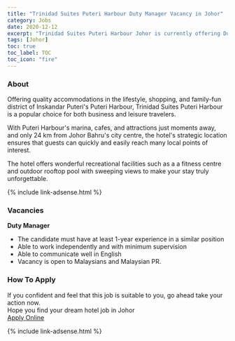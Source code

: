 ```yaml
---
title: "Trinidad Suites Puteri Harbour Duty Manager Vacancy in Johor" 
category: Jobs 
date: 2020-12-12
excerpt: "Trinidad Suites Puteri Harbour Johor is currently offering Duty Manager position" 
tags: [Johor] 
toc: true 
toc_label: TOC 
toc_icon: "fire" 
--- 
```


### About
Offering quality accommodations in the lifestyle, shopping, and family-fun district of Inskandar Puteri's Puteri Harbour, Trinidad Suites Puteri Harbour is a popular choice for both business and leisure travelers. 

With Puteri Harbour's marina, cafes, and attractions just moments away, and only 24 km from Johor Bahru's city centre, the hotel's strategic location ensures that guests can quickly and easily reach many local points of interest. 

The hotel offers wonderful recreational facilities such as a a fitness centre and outdoor rooftop pool with sweeping views  to make your stay truly unforgettable.

{% include link-adsense.html %}

### Vacancies
**Duty Manager**

- The candidate must have at least 1-year experience in a similar position
- Able to work independently and with minimum supervision
- Able to communicate well in English
- Vacancy is open to Malaysians and Malaysian PR.

### How To Apply
If you confident and feel that this job is suitable to you, go ahead take your action now. <br/> 
Hope you find your dream hotel job in Johor <br/> 
<a href="https://www.linkedin.com/jobs/view/2324131218/" class="btn btn--info" target="_blank" rel="nofollow noopenner">Apply Online</a> 

{% include link-adsense.html %} 